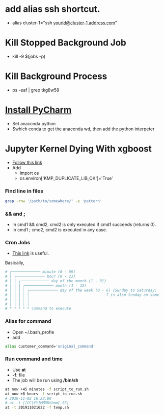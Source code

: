 # add alias ssh shortcut.
  - alias cluster-1="ssh yourid@cluster-1.address.com"

# Kill Stopped Background Job
  - kill -9 $(jobs -p)

# Kill Background Process
  - ps -eaf | grep tkg8w58

# [Install PyCharm](https://medium.com/@GalarnykMichael/setting-up-pycharm-with-anaconda-plus-installing-packages-windows-mac-db2b158bd8c)
  - Set anaconda python
  - $which conda to get the anaconda wd, then add the python interpeter

# Jupyter Kernel Dying With xgboost
  - [Follow this link](https://stackoverflow.com/questions/51164771/python-xgboost-kernel-died)
  - Add
    - import os
    - os.environ['KMP_DUPLICATE_LIB_OK']='True'

### Find line in files

```sh
grep -rnw '/path/to/somewhere/' -e 'pattern'
```

### && and ;

  - In cmd1 && cmd2, cmd2 is only executed if cmd1 succeeds (returns 0).
  - In cmd1 ; cmd2, cmd2 is executed in any case.

### Cron Jobs

  - [This link](https://www.ostechnix.com/a-beginners-guide-to-cron-jobs/) is useful.

Basically,
```sh
# ┌───────────── minute (0 - 59)
# │ ┌───────────── hour (0 - 23)
# │ │ ┌───────────── day of the month (1 - 31)
# │ │ │ ┌───────────── month (1 - 12)
# │ │ │ │ ┌───────────── day of the week (0 - 6) (Sunday to Saturday;
# │ │ │ │ │                                   7 is also Sunday on some systems)
# │ │ │ │ │
# │ │ │ │ │
# * * * * * command to execute
```

### Alias for command
 
  - Open ~/.bash_profle
  - add 
```sh
alias customer_command='original_command'
```

### Run command and time
  - Use **at**
  - **-f**: file 
  - The job will be run using **/bin/sh**
```sh
at now +45 minutes -f script_to_run.sh
at now +8 hours -f script_to_run.sh
# 2019-11-02 16:22:00 
# at -t [[CC]YY]MMDDhhmm[.SS] 
at -t 201911021622 -f temp.sh
```

